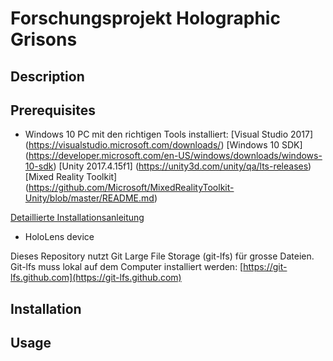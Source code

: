 # Forschungsprojekt Holographic Grisons

## Description

## Prerequisites

- Windows 10 PC mit den richtigen Tools installiert:
 [Visual Studio 2017] (https://visualstudio.microsoft.com/downloads/)
 [Windows 10 SDK] (https://developer.microsoft.com/en-US/windows/downloads/windows-10-sdk)
 [Unity 2017.4.15f1] (https://unity3d.com/unity/qa/lts-releases)
 [Mixed Reality Toolkit] (https://github.com/Microsoft/MixedRealityToolkit-Unity/blob/master/README.md)
  
[Detaillierte Installationsanleitung](https://docs.microsoft.com/en-us/windows/mixed-reality/install-the-tools)
- HoloLens device 

Dieses Repository nutzt Git Large File Storage (git-lfs) für grosse Dateien. Git-lfs muss lokal auf dem Computer installiert werden: [https://git-lfs.github.com](https://git-lfs.github.com)



## Installation

## Usage

